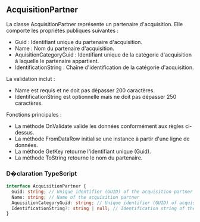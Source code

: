 ﻿## AcquisitionPartner

La classe AcquisitionPartner représente un partenaire d'acquisition. Elle comporte les propriétés publiques suivantes :

- Guid : Identifiant unique du partenaire d'acquisition.
- Name : Nom du partenaire d'acquisition.
- AquisitionCategoryGuid : Identifiant unique de la catégorie d'acquisition à laquelle le partenaire appartient.
- IdentificationString : Chaîne d'identification de la catégorie d'acquisition.

La validation inclut :
- Name est requis et ne doit pas dépasser 200 caractères.
- IdentificationString est optionnelle mais ne doit pas dépasser 250 caractères.

Fonctions principales :
- La méthode OnValidate valide les données conformément aux règles ci-dessus.
- La méthode FromDataRow initialise une instance à partir d'une ligne de données.
- La méthode GetKey retourne l'identifiant unique (Guid).
- La méthode ToString retourne le nom du partenaire.

### D�claration TypeScript
```typescript
interface AcquisitionPartner {
  Guid: string; // Unique identifier (GUID) of the acquisition partner
  Name: string; // Name of the acquisition partner
  AquisitionCategoryGuid: string; // Unique identifier (GUID) of acquisition category
  IdentificationString?: string | null; // Identification string of the acquisition category, optional
}
```